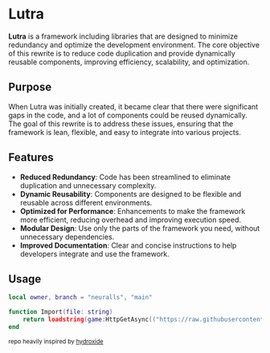# Lutra

**Lutra** is a framework including libraries that are designed to minimize redundancy and optimize the development environment. The core objective of this rewrite is to reduce code duplication and provide dynamically reusable components, improving efficiency, scalability, and optimization.

## Purpose

When Lutra was initially created, it became clear that there were significant gaps in the code, and a lot of components could be reused dynamically. The goal of this rewrite is to address these issues, ensuring that the framework is lean, flexible, and easy to integrate into various projects.

## Features

- **Reduced Redundancy**: Code has been streamlined to eliminate duplication and unnecessary complexity.
- **Dynamic Reusability**: Components are designed to be flexible and reusable across different environments.
- **Optimized for Performance**: Enhancements to make the framework more efficient, reducing overhead and improving execution speed.
- **Modular Design**: Use only the parts of the framework you need, without unnecessary dependencies.
- **Improved Documentation**: Clear and concise instructions to help developers integrate and use the framework.

## Usage
```lua
local owner, branch = "neuralls", "main"

function Import(file: string)
    return loadstring(game:HttpGetAsync(("https://raw.githubusercontent.com/%s/LutraV2/refs/heads/%s/libraries/%s.lua"):format(owner, branch, file)), file .. '.lua')()
end
```
<small>repo heavily inspired by [hydroxide](https://github.com/Upbolt/Hydroxide) </small>

